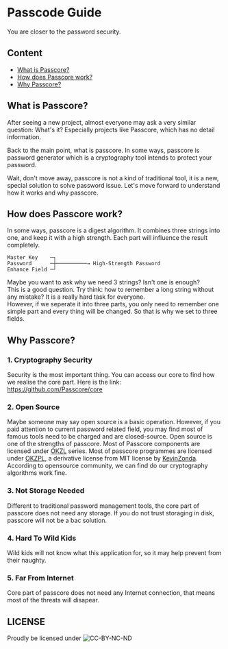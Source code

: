 # Passcode Guide

You are closer to the password security.

## Content

- [What is Passcore?](#what-is-passcore)
- [How does Passcore work?](#how-does-passcore-work)
- [Why Passcore?](#why-passcore)



## What is Passcore?

After seeing a new project, almost everyone may ask a very similar question: What's it? Especially projects like Passcore, which has no detail information.

Back to the main point, what is passcore. In some ways, passcore is password generator which is a cryptography tool intends to protect your password.

Wait, don't move away, passcore is not a kind of traditional tool, it is a new, special solution to solve password issue. Let's move forward to understand how it works and why passcore.



## How does Passcore work?

In some ways, passcore is a digest algorithm. It combines three strings into one, and keep it with a high strength. Each part will influence the result completely.

```text
Master Key    ─┐
Password      ─┼──────────→ High-Strength Password
Enhance Field ─┘
```

Maybe you want to ask why we need 3 strings? Isn't one is enough?  
This is a good question. Try think: how to remember a long string without any mistake? It is a really hard task for everyone.  
However, if we seperate it into three parts, you only need to remember one simple part and every thing will be changed. So that is why we set to three fields.



## Why Passcore?

### 1. Cryptography Security

Security is the most important thing. You can access our core to find how we realise the core part. Here is the link:  
<https://github.com/Passcore/core>

### 2. Open Source

Maybe someone may say open source is a basic operation.
However, if you paid attention to current password related field, you may find most of famous tools need to be charged and are closed-source.
Open source is one of the strengths of passcore. Most of Passcore components are licensed under [OKZL](https://raw.githubusercontent.com/KevinZonda/OKZL/) series.
Most of passcore programmes are licensed under [OKZPL](https://raw.githubusercontent.com/KevinZonda/OKZL/main/okzpl/LICENSE), a derivative license from MIT license by [KevinZonda](https://github.com/KevinZonda).
According to opensource community, we can find do our cryptography algorithms work fine.

### 3. Not Storage Needed

Different to traditional password management tools, the core part of passcore does not need any storage. If you do not trust storaging in disk, passcore will not be a bac solution.

### 4. Hard To Wild Kids

Wild kids will not know what this application for, so it may help prevent from their naughty.

### 5. Far From Internet

Core part of passcore does not need any Internet connection, that means most of the threats will disapear.



## LICENSE

Proudly be licensed under ![CC-BY-NC-ND](https://mirrors.creativecommons.org/presskit/buttons/88x31/svg/by-nc-nd.svg)

